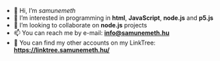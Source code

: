 - 👋 Hi, I’m *samunemeth*
- 👀 I’m interested in programming in **html**, **JavaScript**, **node.js** and **p5.js**
- 💞️ I’m looking to collaborate on **node.js** projects
- 📫 You can reach me by e-mail: **info@samunemeth.hu**
- 🌳 You can find my other accounts on my LinkTree: **https://linktree.samunemeth.hu/**

<!---
samunemeth/samunemeth is a ✨ special ✨ repository because its `README.md` (this file) appears on your GitHub profile.
You can click the Preview link to take a look at your changes.
--->
